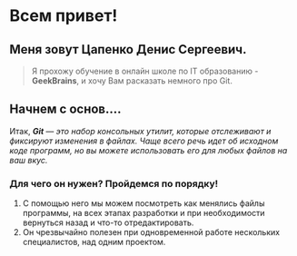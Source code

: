 # Всем привет!

## Меня зовут Цапенко Денис Сергеевич.

> Я прохожу обучение в онлайн школе по IT образованию - **GeekBrains**, и хочу Вам расказать немного про Git.

## Начнем с основ....

Итак, ***Git*** — *это набор консольных утилит, которые отслеживают и фиксируют изменения в файлах. Чаще всего речь идет об исходном коде программ, но вы можете использовать его для любых файлов на ваш вкус.* 

### Для чего он нужен? Пройдемся по порядку!

1. С помощью него мы можем посмотреть как менялись файлы программы, на всех этапах разработки и при необходимости вернуться назад и что-то отредактировать.
2. Он чрезвычайно полезен при одновременной работе нескольких специалистов, над одним проектом.

